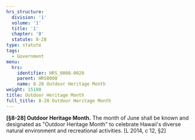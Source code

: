 ```yaml
---
hrs_structure:
  division: '1'
  volume: '1'
  title: '1'
  chapter: '8'
  statute: 8-28
type: statute
tags:
  - Government
menu:
  hrs:
    identifier: HRS_0008-0028
    parent: HRS0008
    name: 8-28 Outdoor Heritage Month
weight: 15180
title: Outdoor Heritage Month
full_title: 8-28 Outdoor Heritage Month
---
```

**[§8-28] Outdoor Heritage Month.** The month of June shall be known and designated as "Outdoor Heritage Month" to celebrate Hawaii's diverse natural environment and recreational activities. [L 2014, c 12, §2]